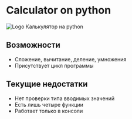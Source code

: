 # Calculator on python
![Logo](https://upload.wikimedia.org/wikipedia/commons/thumb/b/bc/GNOME_Calculator_icon_2018.svg/1024px-GNOME_Calculator_icon_2018.svg.png) Калькулятор на python
## Возможности
+ Сложение, вычитание, деление, умножения
+ Присутствует цикл программы
## Текущие недостатки
+ Нет проверки типа вводимых значений
+ Есть лишь четыре функции
+ Работает только в консоли  
